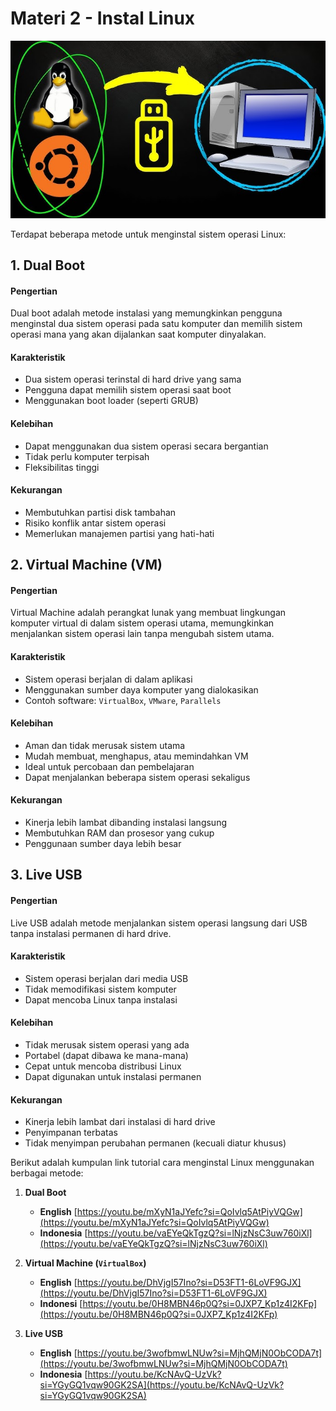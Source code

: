 # Materi 2 - Instal Linux

![](https://github.com/fixploit03/Belajar-Linux/blob/main/img/Instal%20Linux.jpg)

Terdapat beberapa metode untuk menginstal sistem operasi Linux:

## 1. Dual Boot

#### Pengertian

Dual boot adalah metode instalasi yang memungkinkan pengguna menginstal dua sistem operasi pada satu komputer dan memilih sistem operasi mana yang akan dijalankan saat komputer dinyalakan.

#### Karakteristik

- Dua sistem operasi terinstal di hard drive yang sama
- Pengguna dapat memilih sistem operasi saat boot
- Menggunakan boot loader (seperti GRUB)

#### Kelebihan

- Dapat menggunakan dua sistem operasi secara bergantian
- Tidak perlu komputer terpisah
- Fleksibilitas tinggi

#### Kekurangan

- Membutuhkan partisi disk tambahan
- Risiko konflik antar sistem operasi
- Memerlukan manajemen partisi yang hati-hati

## 2. Virtual Machine (VM)

#### Pengertian

Virtual Machine adalah perangkat lunak yang membuat lingkungan komputer virtual di dalam sistem operasi utama, memungkinkan menjalankan sistem operasi lain tanpa mengubah sistem utama.

#### Karakteristik

- Sistem operasi berjalan di dalam aplikasi
- Menggunakan sumber daya komputer yang dialokasikan
- Contoh software: `VirtualBox`, `VMware`, `Parallels`

#### Kelebihan

- Aman dan tidak merusak sistem utama
- Mudah membuat, menghapus, atau memindahkan VM
- Ideal untuk percobaan dan pembelajaran
- Dapat menjalankan beberapa sistem operasi sekaligus

#### Kekurangan

- Kinerja lebih lambat dibanding instalasi langsung
- Membutuhkan RAM dan prosesor yang cukup
- Penggunaan sumber daya lebih besar

## 3. Live USB

#### Pengertian

Live USB adalah metode menjalankan sistem operasi langsung dari USB tanpa instalasi permanen di hard drive.

#### Karakteristik

- Sistem operasi berjalan dari media USB
- Tidak memodifikasi sistem komputer
- Dapat mencoba Linux tanpa instalasi

#### Kelebihan

- Tidak merusak sistem operasi yang ada
- Portabel (dapat dibawa ke mana-mana)
- Cepat untuk mencoba distribusi Linux
- Dapat digunakan untuk instalasi permanen

#### Kekurangan

- Kinerja lebih lambat dari instalasi di hard drive
- Penyimpanan terbatas
- Tidak menyimpan perubahan permanen (kecuali diatur khusus)

Berikut adalah kumpulan link tutorial cara menginstal Linux menggunakan berbagai metode:

1. **Dual Boot**
   - **English** [https://youtu.be/mXyN1aJYefc?si=QoIvlq5AtPiyVQGw](https://youtu.be/mXyN1aJYefc?si=QoIvlq5AtPiyVQGw)
   - **Indonesia** [https://youtu.be/vaEYeQkTgzQ?si=lNjzNsC3uw760iXl](https://youtu.be/vaEYeQkTgzQ?si=lNjzNsC3uw760iXl)

2. **Virtual Machine (`VirtualBox`)**
   - **English** [https://youtu.be/DhVjgI57Ino?si=D53FT1-6LoVF9GJX](https://youtu.be/DhVjgI57Ino?si=D53FT1-6LoVF9GJX)
   - **Indonesi** [https://youtu.be/0H8MBN46p0Q?si=0JXP7_Kp1z4I2KFp](https://youtu.be/0H8MBN46p0Q?si=0JXP7_Kp1z4I2KFp)

3. **Live USB**
   - **English** [https://youtu.be/3wofbmwLNUw?si=MjhQMjN0ObCODA7t](https://youtu.be/3wofbmwLNUw?si=MjhQMjN0ObCODA7t)
   - **Indonesia** [https://youtu.be/KcNAvQ-UzVk?si=YGyGQ1vqw90GK2SA](https://youtu.be/KcNAvQ-UzVk?si=YGyGQ1vqw90GK2SA)
